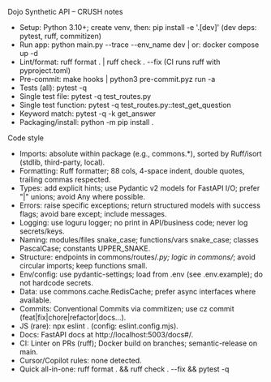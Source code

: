 Dojo Synthetic API – CRUSH notes

- Setup: Python 3.10+; create venv, then: pip install -e '.[dev]' (dev deps: pytest, ruff, commitizen)
- Run app: python main.py --trace --env_name dev  |  or: docker compose up -d
- Lint/format: ruff format .  |  ruff check . --fix  (CI runs ruff with pyproject.toml)
- Pre-commit: make hooks  |  python3 pre-commit.pyz run -a
- Tests (all): pytest -q
- Single test file: pytest -q test_routes.py
- Single test function: pytest -q test_routes.py::test_get_question
- Keyword match: pytest -q -k get_answer
- Packaging/install: python -m pip install .

Code style
- Imports: absolute within package (e.g., commons.*), sorted by Ruff/isort (stdlib, third-party, local).
- Formatting: Ruff formatter; 88 cols, 4-space indent, double quotes, trailing commas respected.
- Types: add explicit hints; use Pydantic v2 models for FastAPI I/O; prefer "|" unions; avoid Any where possible.
- Errors: raise specific exceptions; return structured models with success flags; avoid bare except; include messages.
- Logging: use loguru logger; no print in API/business code; never log secrets/keys.
- Naming: modules/files snake_case; functions/vars snake_case; classes PascalCase; constants UPPER_SNAKE.
- Structure: endpoints in commons/routes/*.py; logic in commons/*; avoid circular imports; keep functions small.
- Env/config: use pydantic-settings; load from .env (see .env.example); do not hardcode secrets.
- Data: use commons.cache.RedisCache; prefer async interfaces where available.
- Commits: Conventional Commits via commitizen; use cz commit (feat|fix|chore|refactor|docs...).
- JS (rare): npx eslint . (config: eslint.config.mjs).
- Docs: FastAPI docs at http://localhost:5003/docs#/.
- CI: Linter on PRs (ruff); Docker build on branches; semantic-release on main.
- Cursor/Copilot rules: none detected.
- Quick all-in-one: ruff format . && ruff check . --fix && pytest -q
